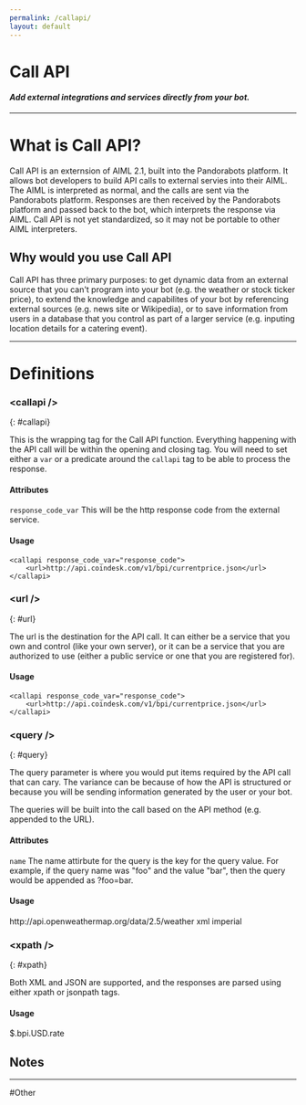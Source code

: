 ```yaml
---
permalink: /callapi/
layout: default
---
```


<div markdown="1" class="pb-docs__content">

# Call API

#### _Add external integrations and services directly from your bot._

---

# What is Call API?

Call API is an externsion of AIML 2.1, built into the Pandorabots platform. It allows bot developers to build API calls to external servies into their AIML. The AIML is interpreted as normal, and the calls are sent via the Pandorabots platform. Responses are then received by the Pandorabots platform and passed back to the bot, which interprets the response via AIML. Call API is not yet standardized, so it may not be portable to other AIML interpreters.

## Why would you use Call API

Call API has three primary purposes: to get dynamic data from an external source that you can't program into your bot (e.g. the weather or stock ticker price), to extend the knowledge and capabilites of your bot by referencing external sources (e.g. news site or Wikipedia), or to save information from users in a database that you control as part of a larger service (e.g. inputing location details for a catering event).

---

# Definitions

### &lt;callapi /&gt;
{: #callapi}

This is the wrapping tag for the Call API function. Everything happening with the API call will be within the opening and closing tag. You will need to set either a `var` or a predicate around the `callapi` tag to be able to process the response.

#### Attributes

`response_code_var`
This will be the http response code from the external service.

#### Usage

    <callapi response_code_var="response_code">
        <url>http://api.coindesk.com/v1/bpi/currentprice.json</url>
    </callapi>

### &lt;url /&gt;
{: #url}

The url is the destination for the API call. It can either be a service that you own and control (like your own server), or it can be a service that you are authorized to use (either a public service or one that you are registered for).

#### Usage

    <callapi response_code_var="response_code">
        <url>http://api.coindesk.com/v1/bpi/currentprice.json</url>
    </callapi>

### &lt;query /&gt;
{: #query}

The query parameter is where you would put items required by the API call that can cary. The variance can be because of how the API is structured or because you will be sending information generated by the user or your bot.

The queries will be built into the call based on the API method (e.g. appended to the URL).

#### Attributes

`name`
The name attirbute for the query is the key for the query value. For example, if the query name was "foo" and the value "bar", then the query would be appended as ?foo=bar.

#### Usage

<callapi response_code_var="tempcode">
    <url>http://api.openweathermap.org/data/2.5/weather<url/>
    <query name="q"><star /></query>
    <query name="APPID"><secret name="wkey" /></query>  
    <query name="mode">xml</query>
    <query name="units">imperial</query>
</callapi>

### &lt;xpath /&gt;
{: #xpath}

Both XML and JSON are supported, and the responses are parsed using either xpath or jsonpath tags.

#### Usage

<jsonpath>
    <path>$.bpi.USD.rate</path>
    <get var="response" />
</jsonpath>

## Notes

---

#Other

</div>

